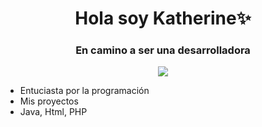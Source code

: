 ## 
<div align="center">
  <h1 align="Center">Hola soy Katherine✨</h1>
  <h3 align="center">En camino a ser una desarrolladora</h3>
  <img src="https://ibb.co/jMzNcqC">
    <ul align="left">
      <li>Entuciasta por la programación</li>
      <li>Mis proyectos</li>
      <li>Java, Html, PHP</li>
    </ul>
</div>
<!--
**Kathhx/Kathhx** is a ✨ _special_ ✨ repository because its `README.md` (this file) appears on your GitHub profile.

Here are some ideas to get you started:

- 🔭 I’m currently working on ...
- 🌱 I’m currently learning ...
- 👯 I’m looking to collaborate on ...
- 🤔 I’m looking for help with ...
- 💬 Ask me about ...
- 📫 How to reach me: ...
- 😄 Pronouns: ...
- ⚡ Fun fact: ...
-->

